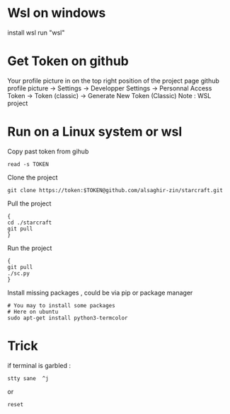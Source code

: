 # Wsl on windows
install wsl
run "wsl"


# Get Token on github
Your profile picture in on the top right position of the project page
github profile picture -> Settings -> Developper Settings -> Personnal Access Token -> Token (classic) -> Generate New Token (Classic)
Note : WSL
project

# Run on a Linux system or wsl
Copy past token from gihub
```
read -s TOKEN
```

Clone the project
```
git clone https://token:$TOKEN@github.com/alsaghir-zin/starcraft.git
```

Pull the project
```
{
cd ./starcraft
git pull
}
```
Run the project
```
{
git pull
./sc.py
}
``` 
Install missing packages , could be via pip or package manager 
```
# You may to install some packages
# Here on ubuntu
sudo apt-get install python3-termcolor
```

# Trick 
if terminal is garbled :
```
stty sane  ^j
```

or 
```
reset
```
